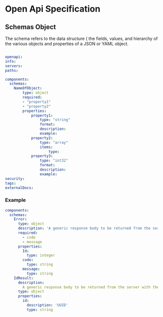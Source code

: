 # Open Api Specification 

## Schemas Object


The schema refers to the data structure ( the fields, values, and hierarchy of the various objects and properties of a JSON or YAML object.




```YAML

openapi:
info:
servers:
paths:

components:
  schemas:
    NameOfObject:
        type: object
        required:
        - "property1"
        - "property2"
        properties:
            property1:
                type: "string"
                format: 
                description:
                example:
            property2:
                type: "array"
                items: 
                    type:
            property3:
                type: "int32"
                format:
                description:
                example:
security:
tags:
externalDocs:
```

### Example

```YAML
components:
  schemas:
    Error:
      type: object
      description: 'A generic response body to be returned from the server when an error is caught'
      required:
        - code
        - message
      properties:
        Id:
          type: integer
        code:
          type: string
        message:
          type: string
    IdResult:
      description: 
        A generic response body to be returned from the server with the id of record as part of a CRUD operation
      type: object
      properties:
        id:
          description: 'UUID'
          type: string
```